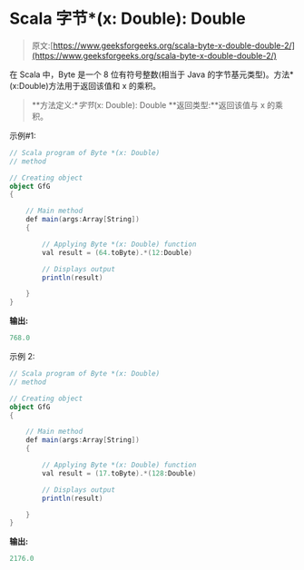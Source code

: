 # Scala 字节*(x: Double): Double

> 原文:[https://www.geeksforgeeks.org/scala-byte-x-double-double-2/](https://www.geeksforgeeks.org/scala-byte-x-double-double-2/)

在 Scala 中，Byte 是一个 8 位有符号整数(相当于 Java 的字节基元类型)。方法*(x:Double)方法用于返回该值和 x 的乘积。

> **方法定义:**字节*(x: Double): Double
> **返回类型:**返回该值与 x 的乘积。

示例#1:

```scala
// Scala program of Byte *(x: Double)
// method 

// Creating object 
object GfG 
{ 

    // Main method 
    def main(args:Array[String]) 
    { 

        // Applying Byte *(x: Double) function 
        val result = (64.toByte).*(12:Double) 

        // Displays output 
        println(result) 

    } 
} 
```

**输出:**

```scala
768.0
```

示例 2:

```scala
// Scala program of Byte *(x: Double)
// method 

// Creating object 
object GfG 
{ 

    // Main method 
    def main(args:Array[String]) 
    { 

        // Applying Byte *(x: Double) function 
        val result = (17.toByte).*(128:Double) 

        // Displays output 
        println(result) 

    } 
} 
```

**输出:**

```scala
2176.0
```